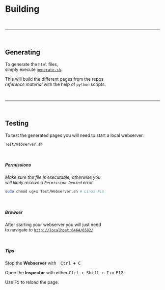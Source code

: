 # Building

<br>

---

<br>

## Generating

To generate the `html` files,<br>
simply execute [`generate.sh`][Generate].

This will build the different pages from the repos <br>
*reference material* with the help of `python` scripts.

<br>

---

<br>

## Testing

To test the generated pages you will need to start a local webserver.

```sh
Test/Webserver.sh
```

<br>

##### Permissions

*Make sure the file is executable, otherwise you* <br>
*will likely receive a `Permission Denied` error.*

```sh
sudo chmod ug+x Test/Webserver.sh # Linux Fix
```

<br>

##### Browser

After starting your webserver you will just need <br>
to navigate to [`http://localhost:6464/6502/`][Localhost]

<br>

##### Tips

Stop the **Webserver** with <kbd>Ctrl</kbd> **+** <kbd>C</kbd>

Open the **Inspector** with either <kbd>Ctrl</kbd> **+** <kbd>Shift</kbd> **+** <kbd>I</kbd> or <kbd>F12</kbd>.

Use <kbd>F5</kbd> to reload the page.


<!----------------------------------------------------------------------------->

[Generate]: ../Source/generate.sh

[Localhost]: http://localhost:6464/6502/
